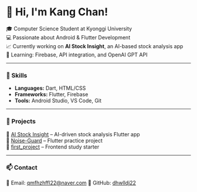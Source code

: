 # 👋 Hi, I'm Kang Chan!

🎓 Computer Science Student at Kyonggi University  
💻 Passionate about Android & Flutter Development  
📈 Currently working on **AI Stock Insight**, an AI-based stock analysis app  
🌱 Learning: Firebase, API integration, and OpenAI GPT API  

---

### 🧠 Skills
- **Languages:** Dart, HTML/CSS  
- **Frameworks:** Flutter, Firebase  
- **Tools:** Android Studio, VS Code, Git

---

### 📂 Projects
🔹 [AI Stock Insight](https://github.com/dhwlldj22/AI_Stock_Insight) – AI-driven stock analysis Flutter app  
🔹 [Noise-Guard](https://github.com/dhwlldj22/Noise-Guard) – Flutter practice project  
🔹 [first_project](https://github.com/dhwlldj22/first_project) – Frontend study starter  

---

### 📫 Contact
📧 Email: qmfhzhffl22@naver.com 
💼 GitHub: [dhwlldj22](https://github.com/dhwlldj22)
